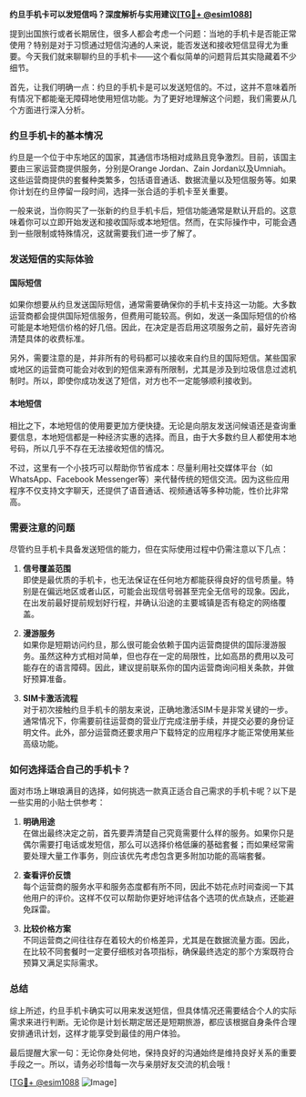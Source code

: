 **约旦手机卡可以发短信吗？深度解析与实用建议[[TG💪+ @esim1088](https://t.me/s/esim1088)]**

提到出国旅行或者长期居住，很多人都会考虑一个问题：当地的手机卡是否能正常使用？特别是对于习惯通过短信沟通的人来说，能否发送和接收短信显得尤为重要。今天我们就来聊聊约旦的手机卡——这个看似简单的问题背后其实隐藏着不少细节。

首先，让我们明确一点：约旦的手机卡是可以发送短信的。不过，这并不意味着所有情况下都能毫无障碍地使用短信功能。为了更好地理解这个问题，我们需要从几个方面进行深入分析。

### 约旦手机卡的基本情况

约旦是一个位于中东地区的国家，其通信市场相对成熟且竞争激烈。目前，该国主要由三家运营商提供服务，分别是Orange Jordan、Zain Jordan以及Umniah。这些运营商提供的套餐种类繁多，包括语音通话、数据流量以及短信服务等。如果你计划在约旦停留一段时间，选择一张合适的手机卡至关重要。

一般来说，当你购买了一张新的约旦手机卡后，短信功能通常是默认开启的。这意味着你可以立即开始发送和接收国际或本地短信。然而，在实际操作中，可能会遇到一些限制或特殊情况，这就需要我们进一步了解了。

### 发送短信的实际体验

#### 国际短信
如果你想要从约旦发送国际短信，通常需要确保你的手机卡支持这一功能。大多数运营商都会提供国际短信服务，但费用可能较高。例如，发送一条国际短信的价格可能是本地短信价格的好几倍。因此，在决定是否启用这项服务之前，最好先咨询清楚具体的收费标准。

另外，需要注意的是，并非所有的号码都可以接收来自约旦的国际短信。某些国家或地区的运营商可能会对收到的短信来源有所限制，尤其是涉及到垃圾信息过滤机制时。所以，即使你成功发送了短信，对方也不一定能够顺利接收到。

#### 本地短信
相比之下，本地短信的使用要更加方便快捷。无论是向朋友发送问候语还是查询重要信息，本地短信都是一种经济实惠的选择。而且，由于大多数约旦人都使用本地号码，所以几乎不存在无法接收短信的情况。

不过，这里有一个小技巧可以帮助你节省成本：尽量利用社交媒体平台（如WhatsApp、Facebook Messenger等）来代替传统的短信交流。因为这些应用程序不仅支持文字聊天，还提供了语音通话、视频通话等多种功能，性价比非常高。

### 需要注意的问题

尽管约旦手机卡具备发送短信的能力，但在实际使用过程中仍需注意以下几点：

1. **信号覆盖范围**  
   即使是最优质的手机卡，也无法保证在任何地方都能获得良好的信号质量。特别是在偏远地区或者山区，可能会出现信号弱甚至完全无信号的现象。因此，在出发前最好提前规划好行程，并确认沿途的主要城镇是否有稳定的网络覆盖。

2. **漫游服务**  
   如果你是短期访问约旦，那么很可能会依赖于国内运营商提供的国际漫游服务。虽然这种方式相对简单，但也存在一定的局限性，比如高昂的费用以及可能存在的语言障碍。因此，建议提前联系你的国内运营商询问相关条款，并做好预算准备。

3. **SIM卡激活流程**  
   对于初次接触约旦手机卡的朋友来说，正确地激活SIM卡是非常关键的一步。通常情况下，你需要前往运营商的营业厅完成注册手续，并提交必要的身份证明文件。此外，部分运营商还要求用户下载特定的应用程序才能正常使用某些高级功能。

### 如何选择适合自己的手机卡？

面对市场上琳琅满目的选择，如何挑选一款真正适合自己需求的手机卡呢？以下是一些实用的小贴士供参考：

1. **明确用途**  
   在做出最终决定之前，首先要弄清楚自己究竟需要什么样的服务。如果你只是偶尔需要打电话或发短信，那么可以选择价格低廉的基础套餐；而如果经常需要处理大量工作事务，则应该优先考虑包含更多附加功能的高端套餐。

2. **查看评价反馈**  
   每个运营商的服务水平和服务态度都有所不同，因此不妨花点时间查阅一下其他用户的评价。这样不仅可以帮助你更好地评估各个选项的优点缺点，还能避免踩雷。

3. **比较价格方案**  
   不同运营商之间往往存在着较大的价格差异，尤其是在数据流量方面。因此，在比较不同套餐时一定要仔细核对各项指标，确保最终选定的那个方案既符合预算又满足实际需求。

### 总结

综上所述，约旦手机卡确实可以用来发送短信，但具体情况还需要结合个人的实际需求来进行判断。无论你是计划长期定居还是短期旅游，都应该根据自身条件合理安排通讯计划，这样才能享受到最佳的用户体验。

最后提醒大家一句：无论你身处何地，保持良好的沟通始终是维持良好关系的重要手段之一。所以，请务必珍惜每一次与亲朋好友交流的机会哦！

[[TG💪+ @esim1088](https://t.me/s/esim1088) ![Image](https://i.postimg.cc/4NQfJmqS/Snipaste-2025-05-13-00-14-12.png)]